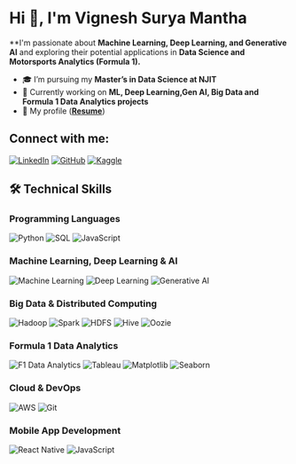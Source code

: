 # Hi 👋, I'm Vignesh Surya Mantha

**I'm passionate about **Machine Learning, Deep Learning, and Generative AI** and exploring their potential applications in **Data Science and Motorsports Analytics (Formula 1).**

- 🎓 I’m pursuing my **Master’s in Data Science at NJIT**
- 🚀 Currently working on **ML, Deep Learning,Gen AI, Big Data and Formula 1 Data Analytics projects**
- 📄 My profile (**[Resume](https://drive.google.com/file/d/1KMgM_h8RypW1WCNg-SSmaKU95crcctJS/view?usp=drive_link)**)

## Connect with me:
[![LinkedIn](https://img.shields.io/badge/LinkedIn-0A66C2?style=for-the-badge&logo=linkedin&logoColor=white)](www.linkedin.com/in/vignesh-surya-mantha-5859a1343![image](https://github.com/user-attachments/assets/e5ffee5a-5aa2-49c2-8d5f-12b9f4c72f27)
)
[![GitHub](https://img.shields.io/badge/GitHub-171515?style=for-the-badge&logo=github&logoColor=white)](https://github.com/cmvignesh5599)
[![Kaggle](https://img.shields.io/badge/Kaggle-20BEFF?style=for-the-badge&logo=kaggle&logoColor=white)](https://www.kaggle.com/)

## 🛠 Technical Skills

### **Programming Languages**
![Python](https://img.shields.io/badge/Python-3776AB?style=for-the-badge&logo=python&logoColor=white)
![SQL](https://img.shields.io/badge/SQL-4479A1?style=for-the-badge&logo=postgresql&logoColor=white)
![JavaScript](https://img.shields.io/badge/JavaScript-F7DF1E?style=for-the-badge&logo=javascript&logoColor=black)

### **Machine Learning, Deep Learning & AI**
![Machine Learning](https://img.shields.io/badge/Machine%20Learning-0277BD?style=for-the-badge&logo=scikitlearn&logoColor=white)
![Deep Learning](https://img.shields.io/badge/Deep%20Learning-EE4C2C?style=for-the-badge&logo=pytorch&logoColor=white)
![Generative AI](https://img.shields.io/badge/Generative%20AI-663399?style=for-the-badge&logo=OpenAI&logoColor=white)

### **Big Data & Distributed Computing**
![Hadoop](https://img.shields.io/badge/Hadoop-FF6F00?style=for-the-badge&logo=apachehadoop&logoColor=white)
![Spark](https://img.shields.io/badge/Apache%20Spark-E25A1C?style=for-the-badge&logo=apachespark&logoColor=white)
![HDFS](https://img.shields.io/badge/HDFS-007ACC?style=for-the-badge&logo=apache&logoColor=white)
![Hive](https://img.shields.io/badge/Apache%20Hive-FDEE21?style=for-the-badge&logo=apachehive&logoColor=black)
![Oozie](https://img.shields.io/badge/Oozie-FF5733?style=for-the-badge&logo=apache&logoColor=white)

### **Formula 1 Data Analytics**
![F1 Data Analytics](https://img.shields.io/badge/F1%20Data%20Analytics-DC0000?style=for-the-badge&logo=formula1&logoColor=white)
![Tableau](https://img.shields.io/badge/Tableau-E97627?style=for-the-badge&logo=tableau&logoColor=white)
![Matplotlib](https://img.shields.io/badge/Matplotlib-11557C?style=for-the-badge&logo=matplotlib&logoColor=white)
![Seaborn](https://img.shields.io/badge/Seaborn-6E7582?style=for-the-badge&logo=python&logoColor=white)

### **Cloud & DevOps**
![AWS](https://img.shields.io/badge/AWS-FF9900?style=for-the-badge&logo=amazonaws&logoColor=white)
![Git](https://img.shields.io/badge/Git-F05032?style=for-the-badge&logo=git&logoColor=white)

### **Mobile App Development**
![React Native](https://img.shields.io/badge/React%20Native-61DAFB?style=for-the-badge&logo=react&logoColor=black)
![JavaScript](https://img.shields.io/badge/JavaScript-F7DF1E?style=for-the-badge&logo=javascript&logoColor=black)

